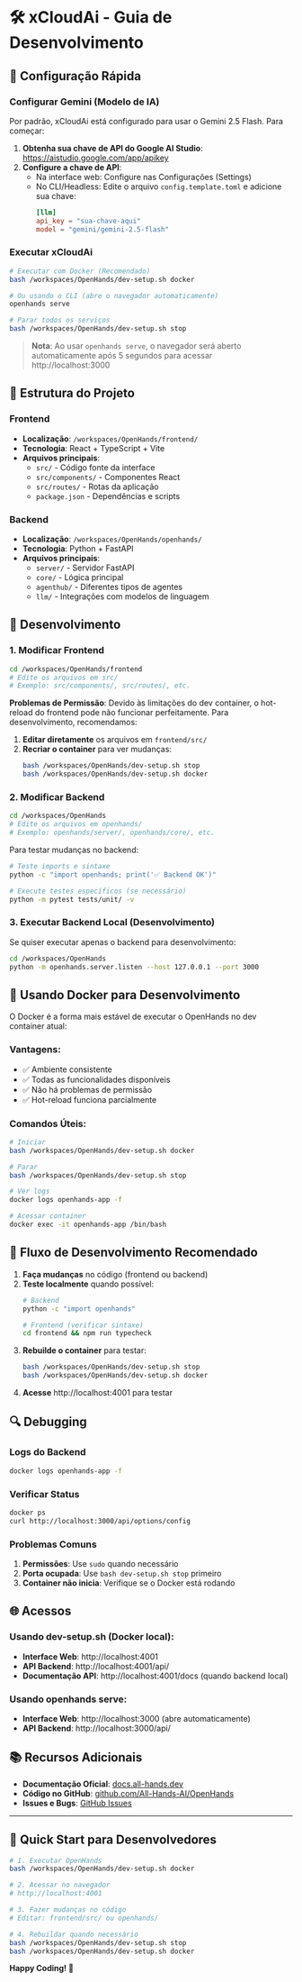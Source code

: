# 🛠️ xCloudAi - Guia de Desenvolvimento

## 🚀 Configuração Rápida

### Configurar Gemini (Modelo de IA)
Por padrão, xCloudAi está configurado para usar o Gemini 2.5 Flash. Para começar:

1. **Obtenha sua chave de API do Google AI Studio**: https://aistudio.google.com/app/apikey
2. **Configure a chave de API**:
   - Na interface web: Configure nas Configurações (Settings)
   - No CLI/Headless: Edite o arquivo `config.template.toml` e adicione sua chave:
     ```toml
     [llm]
     api_key = "sua-chave-aqui"
     model = "gemini/gemini-2.5-flash"
     ```

### Executar xCloudAi
```bash
# Executar com Docker (Recomendado)
bash /workspaces/OpenHands/dev-setup.sh docker

# Ou usando o CLI (abre o navegador automaticamente)
openhands serve

# Parar todos os serviços
bash /workspaces/OpenHands/dev-setup.sh stop
```

> **Nota**: Ao usar `openhands serve`, o navegador será aberto automaticamente após 5 segundos para acessar http://localhost:3000

## 📁 Estrutura do Projeto

### Frontend
- **Localização**: `/workspaces/OpenHands/frontend/`
- **Tecnologia**: React + TypeScript + Vite
- **Arquivos principais**:
  - `src/` - Código fonte da interface
  - `src/components/` - Componentes React
  - `src/routes/` - Rotas da aplicação
  - `package.json` - Dependências e scripts

### Backend
- **Localização**: `/workspaces/OpenHands/openhands/`
- **Tecnologia**: Python + FastAPI
- **Arquivos principais**:
  - `server/` - Servidor FastAPI
  - `core/` - Lógica principal
  - `agenthub/` - Diferentes tipos de agentes
  - `llm/` - Integrações com modelos de linguagem

## 🔧 Desenvolvimento

### 1. Modificar Frontend
```bash
cd /workspaces/OpenHands/frontend
# Edite os arquivos em src/
# Exemplo: src/components/, src/routes/, etc.
```

**Problemas de Permissão**: Devido às limitações do dev container, o hot-reload do frontend pode não funcionar perfeitamente. Para desenvolvimento, recomendamos:

1. **Editar diretamente** os arquivos em `frontend/src/`
2. **Recriar o container** para ver mudanças:
   ```bash
   bash /workspaces/OpenHands/dev-setup.sh stop
   bash /workspaces/OpenHands/dev-setup.sh docker
   ```

### 2. Modificar Backend
```bash
cd /workspaces/OpenHands
# Edite os arquivos em openhands/
# Exemplo: openhands/server/, openhands/core/, etc.
```

Para testar mudanças no backend:
```bash
# Teste imports e sintaxe
python -c "import openhands; print('✅ Backend OK')"

# Execute testes específicos (se necessário)
python -m pytest tests/unit/ -v
```

### 3. Executar Backend Local (Desenvolvimento)
Se quiser executar apenas o backend para desenvolvimento:
```bash
cd /workspaces/OpenHands
python -m openhands.server.listen --host 127.0.0.1 --port 3000
```

## 🐳 Usando Docker para Desenvolvimento

O Docker é a forma mais estável de executar o OpenHands no dev container atual:

### Vantagens:
- ✅ Ambiente consistente
- ✅ Todas as funcionalidades disponíveis
- ✅ Não há problemas de permissão
- ✅ Hot-reload funciona parcialmente

### Comandos Úteis:
```bash
# Iniciar
bash /workspaces/OpenHands/dev-setup.sh docker

# Parar
bash /workspaces/OpenHands/dev-setup.sh stop

# Ver logs
docker logs openhands-app -f

# Acessar container
docker exec -it openhands-app /bin/bash
```

## 📝 Fluxo de Desenvolvimento Recomendado

1. **Faça mudanças** no código (frontend ou backend)
2. **Teste localmente** quando possível:
   ```bash
   # Backend
   python -c "import openhands"

   # Frontend (verificar sintaxe)
   cd frontend && npm run typecheck
   ```
3. **Rebuilde o container** para testar:
   ```bash
   bash /workspaces/OpenHands/dev-setup.sh stop
   bash /workspaces/OpenHands/dev-setup.sh docker
   ```
4. **Acesse** http://localhost:4001 para testar

## 🔍 Debugging

### Logs do Backend
```bash
docker logs openhands-app -f
```

### Verificar Status
```bash
docker ps
curl http://localhost:3000/api/options/config
```

### Problemas Comuns

1. **Permissões**: Use `sudo` quando necessário
2. **Porta ocupada**: Use `bash dev-setup.sh stop` primeiro
3. **Container não inicia**: Verifique se o Docker está rodando

## 🌐 Acessos

### Usando dev-setup.sh (Docker local):
- **Interface Web**: http://localhost:4001
- **API Backend**: http://localhost:4001/api/
- **Documentação API**: http://localhost:4001/docs (quando backend local)

### Usando openhands serve:
- **Interface Web**: http://localhost:3000 (abre automaticamente)
- **API Backend**: http://localhost:3000/api/

## 📚 Recursos Adicionais

- **Documentação Oficial**: [docs.all-hands.dev](https://docs.all-hands.dev)
- **Código no GitHub**: [github.com/All-Hands-AI/OpenHands](https://github.com/All-Hands-AI/OpenHands)
- **Issues e Bugs**: [GitHub Issues](https://github.com/All-Hands-AI/OpenHands/issues)

---

## 🎯 Quick Start para Desenvolvedores

```bash
# 1. Executar OpenHands
bash /workspaces/OpenHands/dev-setup.sh docker

# 2. Acessar no navegador
# http://localhost:4001

# 3. Fazer mudanças no código
# Editar: frontend/src/ ou openhands/

# 4. Rebuildar quando necessário
bash /workspaces/OpenHands/dev-setup.sh stop
bash /workspaces/OpenHands/dev-setup.sh docker
```

**Happy Coding! 🚀**
